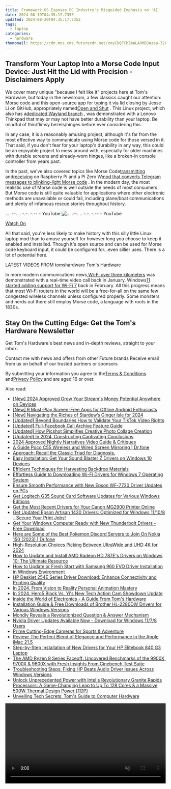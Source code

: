 ```yaml
---
title: Framework OS Exposes PC Industry's Misguided Emphasis on 'AI'
date: 2024-08-19T04:35:17.735Z
updated: 2024-08-20T04:35:17.735Z
tags:
  - laptop
categories:
  - hardware
thumbnail: https://cdn.mos.cms.futurecdn.net/zoyCDQFCbZmWLA8MBJWzaa-320-80.jpg
---
```


## Transform Your Laptop Into a Morse Code Input Device: Just Hit the Lid with Precision - Disclaimers Apply

We cover many unique "because I felt like it" projects here at Tom's Hardware, but today in the newsroom, a few classics caught our attention: Morse code and this open-source app for typing it via lid closing by Jesse Li on GitHub, appropriately named[Open and Shut](https://github.com/veggiedefender/open-and-shut) . This Linux project, which also has a[dedicated Wayland branch](https://github.com/veggiedefender/open-and-shut/tree/wayland) , was demonstrated with a Lenovo Thinkpad that may or may not have better durability than your laptop. Be mindful of thin/flimsy bezels/hinges before ever considering this.

 In any case, it is a reasonably amusing project, although it's far from the most effective way to communicate using Morse code for those versed in it. That said, if you don't fear for your laptop's durability in any way, this could be an enjoyable project to mess around with, especially for older machines with durable screens and already-worn hinges, like a broken-in console controller from years past.

 In the past, we've also covered topics like Morse Code[transmitting](https://tools.techidaily.com) and[receiving](https://tools.techidaily.com) on Raspberry Pi and a Pi Zero W[mod that converts Telegram messages to blinking-light Morse code](https://tools.techidaily.com) . In the modern day, the most realistic use of Morse code is well outside the needs of most consumers. But Morse code is still quite valuable for applications where other electronic methods are unavailable or could fail, including plane/boat communications and plenty of infamous rescue stories throughout history.

... .--. .. -.-. -.-- - YouTube ![... .--. .. -.-. -.-- - YouTube](https://img.youtube.com/vi/UAQ60P61vYw/maxresdefault.jpg)

[Watch On](https://youtu.be/UAQ60P61vYw)

 All that said, you're less likely to make history with this silly little Linux laptop mod than to amuse yourself for however long you choose to keep it enabled and installed. Though it's open source and can be used for Morse code keyboard input, it could be configured for...even sillier uses. There is a lot of potential here.

 LATEST VIDEOS FROM tomshardware Tom's Hardware

 In more modern communications news,[Wi-Fi over three kilometers](https://tools.techidaily.com) was demonstrated with a real-time video call back in January. Windows[11 started adding support for Wi-Fi 7](https://tools.techidaily.com) back in February. All this progress means that most Wi-Fi routers in the world will be a free-for-all on the same few congested wireless channels unless configured properly. Some monsters and nerds out there still employ Morse code, a language with roots in the 1830s.

## Stay On the Cutting Edge: Get the Tom's Hardware Newsletter

 Get Tom's Hardware's best news and in-depth reviews, straight to your inbox.

 Contact me with news and offers from other Future brands  Receive email from us on behalf of our trusted partners or sponsors

 By submitting your information you agree to the[Terms & Conditions](https://futureplc.com/terms-conditions/) and[Privacy Policy](https://futureplc.com/privacy-policy/) and are aged 16 or over.

<ins class="adsbygoogle"
     style="display:block"
     data-ad-format="autorelaxed"
     data-ad-client="ca-pub-7571918770474297"
     data-ad-slot="1223367746"></ins>



<ins class="adsbygoogle"
     style="display:block"
     data-ad-client="ca-pub-7571918770474297"
     data-ad-slot="8358498916"
     data-ad-format="auto"
     data-full-width-responsive="true"></ins>

<span class="atpl-alsoreadstyle">Also read:</span>
<div><ul>
<li><a href="https://youtube-blog.techidaily.com/024-approved-grow-your-streams-money-potential-anywhere-on-devices/"><u>[New] 2024 Approved  Grow Your Stream's Money Potential Anywhere on Devices</u></a></li>
<li><a href="https://screen-capture.techidaily.com/new-9-must-play-screen-free-apps-for-offline-android-enthusiasts/"><u>[New] 9 Must-Play Screen-Free Apps for Offline Android Enthusiasts</u></a></li>
<li><a href="https://screen-mirroring-recording.techidaily.com/new-navigating-the-riches-of-stardews-ginger-isle-for-2024/"><u>[New] Navigating the Riches of Stardew’s Ginger Isle for 2024</u></a></li>
<li><a href="https://tiktok-clips.techidaily.com/updated-beyond-boundaries-how-to-validate-your-tiktok-video-rights/"><u>[Updated] Beyond Boundaries  How to Validate Your TikTok Video Rights</u></a></li>
<li><a href="https://screen-video-capture.techidaily.com/updated-full-facebook-call-archive-feature-guide/"><u>[Updated] Full-Facebook Call Archive Feature Guide</u></a></li>
<li><a href="https://some-knowledge.techidaily.com/updated-how-picshot-simplifies-creative-photo-collage-creation/"><u>[Updated] How Picshot Simplifies Creative Photo Collage Creation</u></a></li>
<li><a href="https://facebook-video-footage.techidaily.com/updated-in-2024-constructing-captivating-conclusions/"><u>[Updated] In 2024, Constructing Captivating Conclusions</u></a></li>
<li><a href="https://vp-tips.techidaily.com/2024-approved-nightly-narratives-video-guide-and-critiques/"><u>2024 Approved  Nightly Narratives  Video Guide & Critiques</u></a></li>
<li><a href="https://screen-mirror.techidaily.com/a-guide-poco-c55-wireless-and-wired-screen-mirroring-drfone-by-drfone-android/"><u>A Guide Poco C55 Wireless and Wired Screen Mirroring | Dr.fone</u></a></li>
<li><a href="https://hardware-updates.techidaily.com/approach-recall-the-classic-triad-for-diagnosis/"><u>Approach: Recall the Classic Triad for Diagnosis.</u></a></li>
<li><a href="https://hardware-updates.techidaily.com/easy-installation-get-your-sound-blaster-z-drivers-on-windows-10-devices/"><u>Easy Installation: Get Your Sound Blaster Z Drivers on Windows 10 Devices</u></a></li>
<li><a href="https://fox-boxes.techidaily.com/efficient-techniques-for-harvesting-backdrop-materials/"><u>Efficient Techniques for Harvesting Backdrop Materials</u></a></li>
<li><a href="https://hardware-updates.techidaily.com/effortless-guide-to-downloading-wi-fi-drivers-for-windows-7-operating-system/"><u>Effortless Guide to Downloading Wi-Fi Drivers for Windows 7 Operating System</u></a></li>
<li><a href="https://hardware-updates.techidaily.com/ensure-smooth-performance-with-new-epson-wf-7720-driver-updates-on-pcs/"><u>Ensure Smooth Performance with New Epson WF-7720 Driver Updates on PCs</u></a></li>
<li><a href="https://hardware-updates.techidaily.com/get-logitech-g35-sound-card-software-updates-for-various-windows-editions/"><u>Get Logitech G35 Sound Card Software Updates for Various Windows Editions</u></a></li>
<li><a href="https://hardware-updates.techidaily.com/get-the-most-recent-drivers-for-your-canon-mg2900-printer-online/"><u>Get the Most Recent Drivers for Your Canon MG2900 Printer Online</u></a></li>
<li><a href="https://hardware-updates.techidaily.com/get-updated-epson-artisan-1430-drivers-optimized-for-windows-11108-secure-your-print-jobs/"><u>Get Updated Epson Artisan 1430 Drivers: Optimized for Windows 11/10/8 - Secure Your Print Jobs!</u></a></li>
<li><a href="https://hardware-updates.techidaily.com/get-your-windows-computer-ready-with-new-thunderbolt-drivers-free-download/"><u>Get Your Windows Computer Ready with New Thunderbolt Drivers - Free Download</u></a></li>
<li><a href="https://android-pokemon-go.techidaily.com/here-are-some-of-the-best-pokemon-discord-servers-to-join-on-nokia-150-2023-drfone-by-drfone-virtual-android/"><u>Here are Some of the Best Pokemon Discord Servers to Join On Nokia 150 (2023) | Dr.fone</u></a></li>
<li><a href="https://some-techniques.techidaily.com/high-resolution-choices-picking-between-ultrawide-and-uhd-4k-for-2024/"><u>High-Resolution Choices  Picking Between UltraWide and UHD 4K for 2024</u></a></li>
<li><a href="https://hardware-updates.techidaily.com/how-to-update-and-install-amd-radeon-hd-787es-drivers-on-windows-10-the-ultimate-resource/"><u>How to Update and Install AMD Radeon HD 787E's Drivers on Windows 10: The Ultimate Resource</u></a></li>
<li><a href="https://hardware-updates.techidaily.com/how-to-update-or-fresh-start-with-samsung-960-evo-driver-installation-in-windows-environment/"><u>How to Update or Fresh Start with Samsung 960 EVO Driver Installation in Windows Environment</u></a></li>
<li><a href="https://hardware-updates.techidaily.com/hp-deskjet-254e-series-driver-download-enhance-connectivity-and-printing-quality/"><u>HP Deskjet 254E Series Driver Download: Enhance Connectivity and Printing Quality</u></a></li>
<li><a href="https://youtube-stream.techidaily.com/in-2024-from-vision-to-reality-personal-animation-mastery/"><u>In 2024, From Vision to Reality  Personal Animation Mastery</u></a></li>
<li><a href="https://some-techniques.techidaily.com/in-2024-hero5-black-vs-yis-new-tech-action-cam-showdown-update/"><u>In 2024, Hero5 Black Vs. Yi's New Tech  Action Cam Showdown Update</u></a></li>
<li><a href="https://hardware-updates.techidaily.com/inside-the-world-of-electronics-a-guide-from-toms-hardware/"><u>Inside the World of Electronics - A Guide From Tom's Hardware</u></a></li>
<li><a href="https://hardware-updates.techidaily.com/installation-guide-and-free-downloads-of-brother-hl-2280dw-drivers-for-various-windows-versions/"><u>Installation Guide & Free Downloads of Brother HL-2280DW Drivers for Various Windows Versions</u></a></li>
<li><a href="https://mondly-stories.techidaily.com/mondly-reveals-a-revolutionized-question-and-answer-mechanism/"><u>Mondly Reveals a Revolutionized Question & Answer Mechanism</u></a></li>
<li><a href="https://hardware-updates.techidaily.com/nvidia-driver-updates-available-now-download-for-windows-1178-users/"><u>Nvidia Driver Updates Available Now - Download for Windows 11/7/8 Users</u></a></li>
<li><a href="https://extra-tips.techidaily.com/prime-cutting-edge-cameras-for-sports-and-adventure/"><u>Prime Cutting-Edge Cameras for Sports & Adventure</u></a></li>
<li><a href="https://buynow-help.techidaily.com/review-the-perfect-blend-of-elegance-and-performance-in-the-apple-imac-215/"><u>Review: The Perfect Blend of Elegance and Performance in the Apple iMac 21.5</u></a></li>
<li><a href="https://hardware-updates.techidaily.com/step-by-step-installation-of-new-drivers-for-your-hp-elitebook-840-g3-laptop/"><u>Step-by-Step Installation of New Drivers for Your HP Elitebook 840 G3 Laptop</u></a></li>
<li><a href="https://hardware-updates.techidaily.com/the-amd-ryzen-9-series-faceoff-uncovered-benchmarks-of-the-9900x-9700x-and-9600x-with-fresh-insights-from-cinebench-test-suite/"><u>The AMD Ryzen 9 Series Faceoff: Uncovered Benchmarks of the 9900X, 9700X & 9600X with Fresh Insights From Cinebench Test Suite</u></a></li>
<li><a href="https://hardware-updates.techidaily.com/troubleshooting-steps-fixing-hp-beats-audio-driver-issues-across-windows-versions/"><u>Troubleshooting Steps: Fixing HP Beats Audio Driver Issues Across Windows Versions</u></a></li>
<li><a href="https://hardware-updates.techidaily.com/unlock-unprecedented-power-with-intels-revolutionary-granite-rapids-processors-a-game-changing-leap-to-up-to-128-cores-and-a-massive-500w-thermal-design-pow31/"><u>Unlock Unprecedented Power with Intel's Revolutionary Granite Rapids Processors: A Game-Changing Leap to Up To 128 Cores & a Massive 500W Thermal Design Power (TDP)</u></a></li>
<li><a href="https://hardware-updates.techidaily.com/unveiling-tech-secrets-toms-guide-to-computer-hardware/"><u>Unveiling Tech Secrets: Tom's Guide to Computer Hardware</u></a></li>
</ul></div>

<!-- affiliate ads begin -->
<a href="https://secure.2checkout.com/order/checkout.php?PRODS=36506229&QTY=1&AFFILIATE=108875&CART=1"><video width="100%" height="" class="rounded-t-md shadow-lg relative z-20" controls="" autoplay="" loop="" muted="" playsinline="" webkit-playinginline="">
<source type="video/mp4" src="https://aidaform.com/images/videos/aidaform-welcome-site.mp4"><source type="video/webm" src="https://aidaform.com/images/videos/aidaform-welcome-site.webm"></video></a>
<!-- affiliate ads end -->